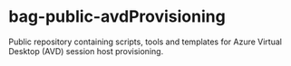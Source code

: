 # bag-public-avdProvisioning
Public repository containing scripts, tools and templates for Azure Virtual Desktop (AVD) session host provisioning.
